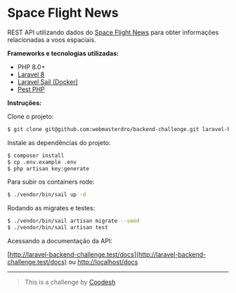 # Space Flight News


REST API utilizando dados do [Space Flight News](https://api.spaceflightnewsapi.net/v3/documentation) para obter informações relacionadas a voos espaciais.

**Frameworks e tecnologias utilizadas:**
- PHP 8.0+
- [Laravel 8](https://laravel.com/)
- [Laravel Sail (Docker)](https://laravel.com/docs/sail)
- [Pest PHP](https://pestphp.com/)

**Instruções:**

Clone o projeto:

```bash
$ git clone git@github.com:webmasterdro/backend-challenge.git laravel-backend-challenge
```

Instale as dependências do projeto:

```bash
$ composer install
$ cp .env.example .env
$ php artisan key:generate
```
Para subir os containers rode:

```bash
$ ./vendor/bin/sail up -d
```

Rodando as migrates e testes:

```bash
$ ./vendor/bin/sail artisan migrate --seed
$ ./vendor/bin/sail artisan test
```
Acessando a documentação da API:

[http://laravel-backend-challenge.test/docs](http://laravel-backend-challenge.test/docs) ou 
[http://localhost/docs](http:/localhost/docs)

---

> This is a challenge by [Coodesh](https://coodesh.com/)
